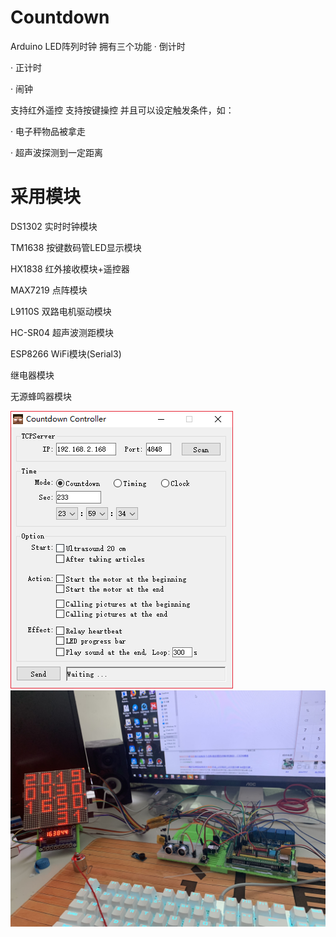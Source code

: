 # Countdown
Arduino LED阵列时钟 拥有三个功能
· 倒计时

· 正计时

· 闹钟


支持红外遥控 支持按键操控
并且可以设定触发条件，如：

· 电子秤物品被拿走

· 超声波探测到一定距离


# 采用模块
DS1302 实时时钟模块

TM1638 按键数码管LED显示模块

HX1838 红外接收模块+遥控器

MAX7219 点阵模块

L9110S 双路电机驱动模块

HC-SR04 超声波测距模块

ESP8266 WiFi模块(Serial3)

继电器模块

无源蜂鸣器模块


![img02](https://raw.githubusercontent.com/xlch88/Countdown/master/img/qwq.png)
![img01](https://raw.githubusercontent.com/xlch88/Countdown/master/img/IMG_1690.JPG)
